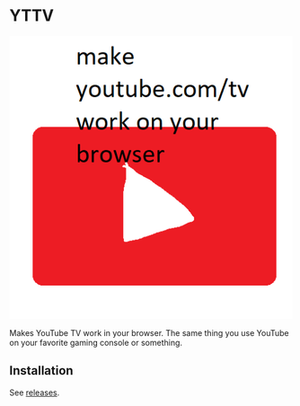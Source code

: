 # YTTV

![](./512.png)

Makes YouTube TV work in your browser. The same thing you use YouTube on your
favorite gaming console or something.

## Installation

See [releases](https://github.com/apacheli/yttv/releases).
